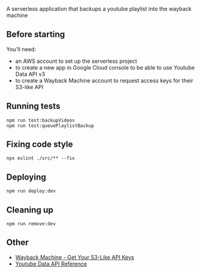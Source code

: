A serverless application that backups a youtube playlist into the wayback machine

## Before starting

You'll need:

- an AWS account to set up the serverless project
- to create a new app in Google Cloud console to be able to use Youtube Data API v3
- to create a Wayback Machine account to request access keys for their S3-like API

## Running tests

```
npm run test:backupVideos
npm run test:queuePlaylistBackup
```

## Fixing code style

```
npx eslint ./src/** --fix
```

## Deploying

```
npm run deploy:dev
```

## Cleaning up

```
npm run remove:dev
```

## Other

- [Wayback Machine - Get Your S3-Like API Keys](https://archive.org/account/s3.php)
- [Youtube Data API Reference](https://developers.google.com/youtube/v3/docs)
